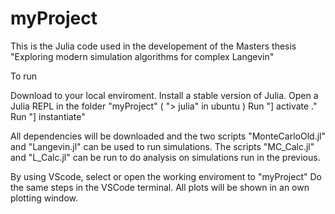 # myProject

This is the Julia code used in the developement of the Masters thesis "Exploring modern simulation algorithms for complex Langevin"

To run

Download to your local enviroment.
Install a stable version of Julia.
Open a Julia REPL in the folder "myProject" ( "> julia" in ubuntu )
Run "] activate ."
Run "] instantiate"

All dependencies will be downloaded and the two scripts "MonteCarloOld.jl" and "Langevin.jl" can be used to run simulations.
The scripts "MC_Calc.jl" and "L_Calc.jl" can be run to do analysis on simulations run in the previous.

By using VScode, select or open the working enviroment to "myProject"
Do the same steps in the VSCode terminal.
All plots will be shown in an own plotting window.
